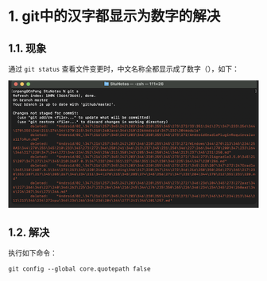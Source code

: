 # 1. git中的汉字都显示为数字的解决

## 1.1. 现象

通过 `git status` 查看文件变更时，中文名称全都显示成了数字（），如下：

![](pics/20221113193306644_894948210.png)

## 1.2. 解决

执行如下命令：

```shell
git config --global core.quotepath false
```